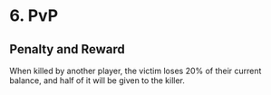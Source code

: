 # 6. PvP

## Penalty and Reward

When killed by another player, the victim loses 20% of their current balance, and half of it will be given to the killer.
